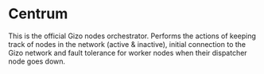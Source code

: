 # Centrum

This is the official Gizo nodes orchestrator. Performs the actions of keeping track of nodes in the network (active & inactive), initial connection to the Gizo network and fault tolerance for worker nodes when their dispatcher node goes down. 
